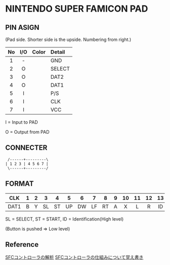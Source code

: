 # NINTENDO SUPER FAMICON PAD
## PIN ASIGN
(Pad side. Shorter side is the upside. Numbering from right.)

|No|I/O| Color | Detail   |
|:-:|:-:|:-|:-|
| 1| - |       | GND    |
| 2| O |       | SELECT |
| 3| O |       | DAT2   |
| 4| O |       | DAT1   |
| 5| I |       | P/S    |
| 6| I |       | CLK    |
| 7| I |       | VCC    |

 I = Input to PAD
 
 O = Output from PAD
 
## CONNECTER

```
 /------+---------\
| 1 2 3 | 4 5 6 7 |
 \------+---------/
```

## FORMAT

|CLK | 1| 2| 3| 4| 5| 6| 7| 8| 9|10|11|12|13|14|15|16|17|18|19|...|
|:-:|:-:|:-:|:-:|:-:|:-:|:-:|:-:|:-:|:-:|:-:|:-:|:-:|:-:|:-:|:-:|:-:|:-:|:-:|:-:|:-:|
|DAT1| B| Y|SL|ST|UP|DW|LF|RT| A| X| L| R|ID|ID|ID|ID| B| Y|SL|...|

SL = SELECT, ST = START, ID = Identification(High level)

(Button is pushed => Low level)

## Reference
[SFCコントローラの解析](http://familunker.web.fc2.com/electric/sfc_controller.html)
[SFCコントローラの仕組みについて覚え書き](http://microkun.hatenablog.com/entry/2015/07/09/230114)
